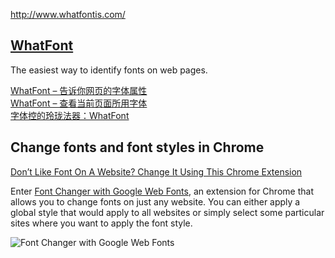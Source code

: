 http://www.whatfontis.com/

## [WhatFont](http://www.chengyinliu.com/whatfont.html)
The easiest way to identify fonts on web pages.

[WhatFont – 告诉你网页的字体属性](http://www.appinn.com/whatfont/)  
[WhatFont – 查看当前页面所用字体](http://www.apprcn.com/whatfont.html)  
[字体控的玲珑法器：WhatFont](http://sspai.com/25800)  

## Change fonts and font styles in Chrome
[Don’t Like Font On A Website? Change It Using This Chrome Extension](http://www.valuewalk.com/2013/08/font-on-a-website/)

Enter [Font Changer with Google Web Fonts](https://chrome.google.com/webstore/detail/font-changer-with-google/jgjhhoglgjdklldfgoffdiaceffijeke), an extension for Chrome that allows you to change fonts on just any website. You can either apply a global style that would apply to all websites or simply select some particular sites where you want to apply the font style.

![Font Changer with Google Web Fonts](http://www.valuewalk.com/wp-content/uploads/2013/08/font-settings.jpg)
